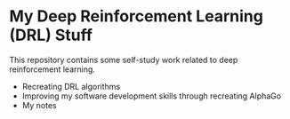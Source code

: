 # My Deep Reinforcement Learning (DRL) Stuff

This repository contains some self-study work related to deep reinforcement learning.

- Recreating DRL algorithms
- Improving my software development skills through recreating AlphaGo
- My notes
